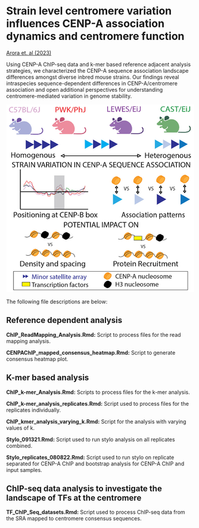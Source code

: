 # Strain level centromere variation influences CENP-A association dynamics and centromere function
[Arora et. al (2023)](https://doi.org/10.1016/j.celrep.2023.113178)

Using CENP-A ChIP-seq data and k-mer based reference adjacent analysis strategies, we characterized the CENP-A sequence association landscape differences amongst diverse inbred mouse strains. Our findings reveal intraspecies sequence-dependent differences in CENP-A/centromere association and open additional perspectives for understanding centromere-mediated variation in genome stability.

![cenp-a chip variation](images/summary-cell-reports.jpg)

The following file descriptions are below:
## Reference dependent analysis
**ChIP_ReadMapping_Analysis.Rmd:** Script to process files for the read mapping analysis.

**CENPAChIP_mapped_consensus_heatmap.Rmd:** Script to generate consensus heatmap plot.

## K-mer based analysis
**ChIP_k-mer_Analysis.Rmd:** Scripts to process files for the k-mer analysis.

**ChIP_k-mer_analysis_replicates.Rmd:** Script used to process files for the replicates individually. 

**ChIP_kmer_analysis_varying_k.Rmd:** Script for the analysis with varying values of k.

**Stylo_091321.Rmd:** Script used to run stylo analysis on all replicates combined.

**Stylo_replicates_080822.Rmd:** Script used to run stylo on replicate separated for CENP-A ChIP and bootstrap analysis for CENP-A ChIP and input samples.

## ChIP-seq data analysis to investigate the landscape of TFs at the centromere
**TF_ChIP_Seq_datasets.Rmd:** Script used to process ChIP-seq data from the SRA mapped to centromere consensus sequences.
